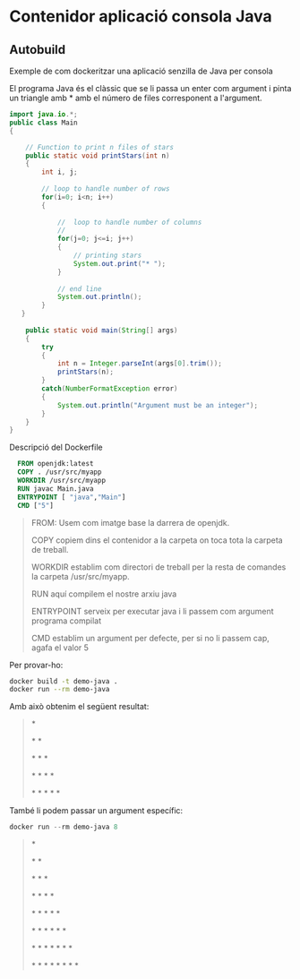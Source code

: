 # Contenidor aplicació consola Java

## Autobuild

Exemple de com dockeritzar una aplicació senzilla de Java per consola

El programa Java és el clàssic que se li passa un enter com argument i pinta un triangle amb * amb el número de files corresponent a l'argument.

```java
import java.io.*;
public class Main 
{

    // Function to print n files of stars
    public static void printStars(int n) 
    { 
        int i, j;
  
        // loop to handle number of rows 
        for(i=0; i<n; i++)
        {
  
            //  loop to handle number of columns
            //
            for(j=0; j<=i; j++)
            { 
                // printing stars 
                System.out.print("* ");
            } 
  
            // end line
            System.out.println(); 
        }
   }
 
    public static void main(String[] args) 
    {
        try
        {
            int n = Integer.parseInt(args[0].trim());
            printStars(n);
        }
        catch(NumberFormatException error)
        {
            System.out.println("Argument must be an integer");
        }
    }
}
```

Descripció del Dockerfile

```Dockerfile
  FROM openjdk:latest
  COPY . /usr/src/myapp
  WORKDIR /usr/src/myapp
  RUN javac Main.java
  ENTRYPOINT [ "java","Main"]
  CMD ["5"]
```

> FROM: Usem com imatge base la darrera de openjdk.
>
> COPY copiem dins el contenidor a la carpeta on toca tota la carpeta de treball.
>
> WORKDIR establim com directori de treball per la resta de comandes la carpeta /usr/src/myapp.
>
> RUN aquí compilem el nostre arxiu java
>
> ENTRYPOINT serveix per executar java i li passem com argument programa compilat
>
> CMD establim un argument per defecte, per si no li passem cap, agafa el valor 5

Per provar-ho:

```bash
docker build -t demo-java .
docker run --rm demo-java
```

Amb això obtenim el següent resultat:

> \*
>
> \* \*
>
> \* \* \*
>
> \* \* \* \*
>
> \* \* \* \* \*

També li podem passar un argument específic:

``` powershell
docker run --rm demo-java 8
```

> \*
>
>\* \*
>
> \* \* \*
>
> \* \* \* \*
>
> \* \* \* \* \*
>
> \* \* \* \* \* \*
>
> \* \* \* \* \* \* \*
>
> \* \* \* \* \* \* \* \*
